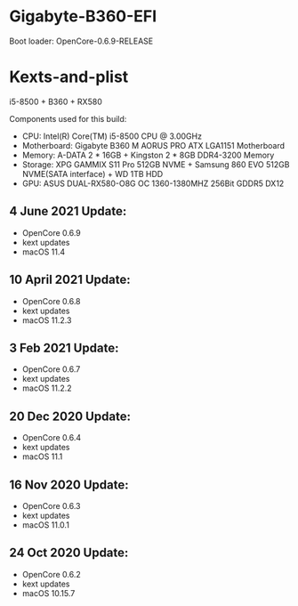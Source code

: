 # Gigabyte-B360-EFI

Boot loader: OpenCore-0.6.9-RELEASE

# Kexts-and-plist
i5-8500 + B360 + RX580

Components used for this build:

- CPU: Intel(R) Core(TM) i5-8500 CPU @ 3.00GHz
- Motherboard: Gigabyte B360 M AORUS PRO ATX LGA1151 Motherboard
- Memory: A-DATA 2 * 16GB + Kingston 2 * 8GB DDR4-3200 Memory
- Storage: XPG GAMMIX S11 Pro 512GB NVME + Samsung 860 EVO 512GB NVME(SATA interface) + WD 1TB HDD
- GPU: ASUS DUAL-RX580-O8G OC 1360-1380MHZ 256Bit GDDR5 DX12

## 4 June 2021 Update:
- OpenCore 0.6.9
- kext updates
- macOS 11.4

## 10 April 2021 Update:
- OpenCore 0.6.8
- kext updates
- macOS 11.2.3

## 3 Feb 2021 Update:
- OpenCore 0.6.7
- kext updates
- macOS 11.2.2

## 20 Dec 2020 Update:
- OpenCore 0.6.4
- kext updates
- macOS 11.1

## 16 Nov 2020 Update:
- OpenCore 0.6.3
- kext updates
- macOS 11.0.1

## 24 Oct 2020 Update:
- OpenCore 0.6.2
- kext updates
- macOS 10.15.7